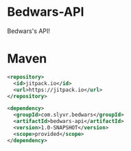 # Bedwars-API

Bedwars's API!

# Maven

```xml
<repository>
  <id>jitpack.io</id>
  <url>https://jitpack.io</url>
</repository>

<dependency>
  <groupId>com.slyvr.bedwars</groupId>
  <artifactId>bedwars-api</artifactId>
  <version>1.0-SNAPSHOT</version>
  <scope>provided</scope>
</dependency>
```
